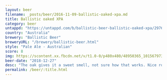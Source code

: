 ```yaml
---
layout: beer
filename: _posts/beer/2016-11-09-ballistic-oaked-xpa.md
title: Ballistic oaked XPA
category: beer
untappd: "https://untappd.com/b/ballistic-beer-ballistic-oaked-xpa/2976257"
country: "Australia"
brewery: "Ballistic Beer"
breweryURL: "/brewery/ballistic-beer.html"
style: "Pale Ale - Australian"
score: 8
img: https://scontent.xx.fbcdn.net/v/t1.0-0/p480x480/48950365_10156797308593745_7180867706080460800_n.jpg?_nc_cat=110&_nc_ht=scontent.xx&oh=e7f91634247224c012c819112ed4c838&oe=5DC184C0
beer-date: "2018-12-27"
desc: "The oak gives it a sweet smell, not sure how that works. Nice roundness and sits well as an XPA. Easy drinking with no harshness"
permalink: /beer/:title.html
---
```

